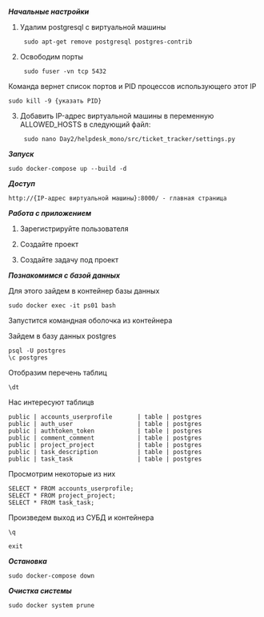 ***Начальные настройки***

1) Удалим postgresql c виртуальной машины

        sudo apt-get remove postgresql postgres-contrib

2) Освободим порты

        sudo fuser -vn tcp 5432

Команда вернет список портов и PID процессов использующего этот IP

    sudo kill -9 {указать PID}

3) Добавить IP-адрес виртуальной машины в переменную ALLOWED_HOSTS в следующий файл:
    
        sudo nano Day2/helpdesk_mono/src/ticket_tracker/settings.py 

***Запуск***

    sudo docker-compose up --build -d

***Доступ***

    http://{IP-адрес виртуальной машины}:8000/ - главная страница

***Работа с приложением***

1) Зарегистрируйте пользователя

2) Создайте проект

3) Создайте задачу под проект

***Познакомимся с базой данных***

Для этого зайдем в контейнер базы данных 

    sudo docker exec -it ps01 bash

Запустится командная оболочка из контейнера

Зайдем в базу данных postgres

    psql -U postgres
    \c postgres

Отобразим перечень таблиц

    \dt

Нас интересуют таблицв

    public | accounts_userprofile       | table | postgres
    public | auth_user                  | table | postgres
    public | authtoken_token            | table | postgres
    public | comment_comment            | table | postgres
    public | project_project            | table | postgres
    public | task_description           | table | postgres
    public | task_task                  | table | postgres

Просмотрим некоторые из них

    SELECT * FROM accounts_userprofile;
    SELECT * FROM project_project;
    SELECT * FROM task_task;

Произведем выход из СУБД и контейнера

    \q

    exit
    
***Остановка***

    sudo docker-compose down

***Очистка системы***

    sudo docker system prune
